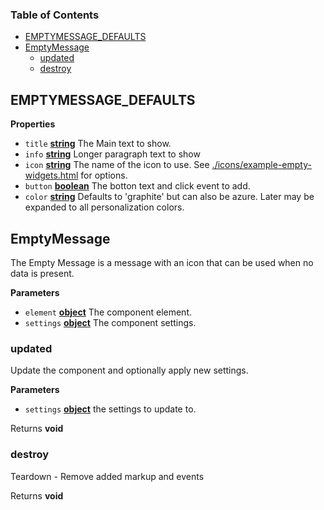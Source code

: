 <!-- Generated by documentation.js. Update this documentation by updating the source code. -->

### Table of Contents

-   [EMPTYMESSAGE_DEFAULTS](#emptymessage_defaults)
-   [EmptyMessage](#emptymessage)
    -   [updated](#updated)
    -   [destroy](#destroy)

## EMPTYMESSAGE_DEFAULTS

**Properties**

-   `title` **[string](https://developer.mozilla.org/docs/Web/JavaScript/Reference/Global_Objects/String)** The Main text to show.
-   `info` **[string](https://developer.mozilla.org/docs/Web/JavaScript/Reference/Global_Objects/String)** Longer paragraph text to show
-   `icon` **[string](https://developer.mozilla.org/docs/Web/JavaScript/Reference/Global_Objects/String)** The name of the icon to use.
    See [./icons/example-empty-widgets.html](./icons/example-empty-widgets.html) for options.
-   `button` **[boolean](https://developer.mozilla.org/docs/Web/JavaScript/Reference/Global_Objects/Boolean)** The botton text and click event to add.
-   `color` **[string](https://developer.mozilla.org/docs/Web/JavaScript/Reference/Global_Objects/String)** Defaults to 'graphite' but can also be azure.
    Later may be expanded to all personalization colors.

## EmptyMessage

The Empty Message is a message with an icon that can be used when no data is present.

**Parameters**

-   `element` **[object](https://developer.mozilla.org/docs/Web/JavaScript/Reference/Global_Objects/Object)** The component element.
-   `settings` **[object](https://developer.mozilla.org/docs/Web/JavaScript/Reference/Global_Objects/Object)** The component settings.

### updated

Update the component and optionally apply new settings.

**Parameters**

-   `settings` **[object](https://developer.mozilla.org/docs/Web/JavaScript/Reference/Global_Objects/Object)** the settings to update to.

Returns **void** 

### destroy

Teardown - Remove added markup and events

Returns **void** 
